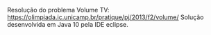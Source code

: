 Resolução do problema Volume TV: https://olimpiada.ic.unicamp.br/pratique/pj/2013/f2/volume/
Solução desenvolvida em Java 10 pela IDE eclipse. 
